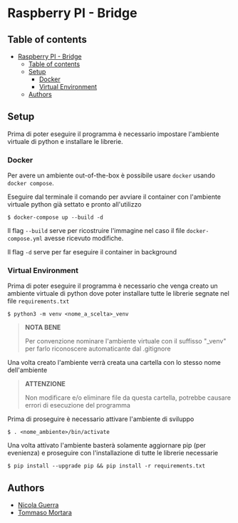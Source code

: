 # Raspberry PI - Bridge

## Table of contents
- [Raspberry PI - Bridge](#raspberry-pi---bridge)
	- [Table of contents](#table-of-contents)
	- [Setup](#setup)
		- [Docker](#docker)
		- [Virtual Environment](#virtual-environment)
	- [Authors](#authors)

## Setup

Prima di poter eseguire il programma è necessario impostare l'ambiente virtuale di python e installare le librerie.

### Docker

Per avere un ambiente out-of-the-box è possibile usare `docker` usando `docker compose`.

Eseguire dal terminale il comando per avviare il container con l'ambiente virtuale python già settato e pronto all'utilizzo

	$ docker-compose up --build -d

Il flag `--build` serve per ricostruire l'immagine nel caso il file `docker-compose.yml` avesse ricevuto modifiche.

Il flag `-d` serve per far eseguire il container in background

### Virtual Environment

Prima di poter eseguire il programma è necessario che venga creato un ambiente virtuale di python dove poter installare tutte le librerie segnate nel file `requirements.txt`

	$ python3 -m venv <nome_a_scelta>_venv

> **NOTA BENE**
>
> Per convenzione nominare l'ambiente virtuale con il suffisso "_venv" per farlo riconoscere automaticante dal .gitignore

Una volta creato l'ambiente verrà creata una cartella con lo stesso nome dell'ambiente

> **ATTENZIONE**
>
> Non modificare e/o eliminare file da questa cartella, potrebbe causare errori di esecuzione del programma


Prima di proseguire è necessario attivare l'ambiente di sviluppo

	$ . <nome_ambiente>/bin/activate

Una volta attivato l'ambiente basterà solamente aggiornare pip (per evenienza) e proseguire con l'installazione di tutte le librerie necessarie

	$ pip install --upgrade pip && pip install -r requirements.txt

## Authors

- [Nicola Guerra](https://github.com/Ng2k)
- [Tommaso Mortara](https://github.com/Tommyjak)